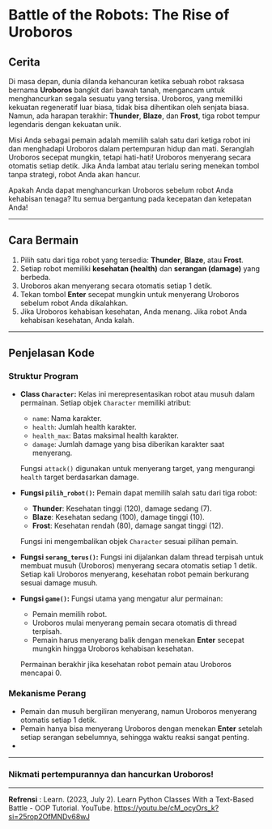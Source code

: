 # **Battle of the Robots: The Rise of Uroboros**

## **Cerita**
Di masa depan, dunia dilanda kehancuran ketika sebuah robot raksasa bernama **Uroboros** bangkit dari bawah tanah, mengancam untuk menghancurkan segala sesuatu yang tersisa. Uroboros, yang memiliki kekuatan regeneratif luar biasa, tidak bisa dihentikan oleh senjata biasa. Namun, ada harapan terakhir: **Thunder**, **Blaze**, dan **Frost**, tiga robot tempur legendaris dengan kekuatan unik. 

Misi Anda sebagai pemain adalah memilih salah satu dari ketiga robot ini dan menghadapi Uroboros dalam pertempuran hidup dan mati. Seranglah Uroboros secepat mungkin, tetapi hati-hati! Uroboros menyerang secara otomatis setiap detik. Jika Anda lambat atau terlalu sering menekan tombol tanpa strategi, robot Anda akan hancur.

Apakah Anda dapat menghancurkan Uroboros sebelum robot Anda kehabisan tenaga? Itu semua bergantung pada kecepatan dan ketepatan Anda!

---

## **Cara Bermain**
1. Pilih satu dari tiga robot yang tersedia: **Thunder**, **Blaze**, atau **Frost**.
2. Setiap robot memiliki **kesehatan (health)** dan **serangan (damage)** yang berbeda.
3. Uroboros akan menyerang secara otomatis setiap 1 detik.
4. Tekan tombol **Enter** secepat mungkin untuk menyerang Uroboros sebelum robot Anda dikalahkan.
5. Jika Uroboros kehabisan kesehatan, Anda menang. Jika robot Anda kehabisan kesehatan, Anda kalah.

---

## **Penjelasan Kode**

### Struktur Program

- **Class `Character`:**
   Kelas ini merepresentasikan robot atau musuh dalam permainan. Setiap objek `Character` memiliki atribut:
   - `name`: Nama karakter.
   - `health`: Jumlah health karakter.
   - `health_max`: Batas maksimal health karakter.
   - `damage`: Jumlah damage yang bisa diberikan karakter saat menyerang.
   
   Fungsi `attack()` digunakan untuk menyerang target, yang mengurangi `health` target berdasarkan damage.

- **Fungsi `pilih_robot()`:**
   Pemain dapat memilih salah satu dari tiga robot:
   - **Thunder**: Kesehatan tinggi (120), damage sedang (7).
   - **Blaze**: Kesehatan sedang (100), damage tinggi (10).
   - **Frost**: Kesehatan rendah (80), damage sangat tinggi (12).
   
   Fungsi ini mengembalikan objek `Character` sesuai pilihan pemain.

- **Fungsi `serang_terus()`:**
   Fungsi ini dijalankan dalam thread terpisah untuk membuat musuh (Uroboros) menyerang secara otomatis setiap 1 detik. Setiap kali Uroboros menyerang, kesehatan robot pemain berkurang sesuai damage musuh.

- **Fungsi `game()`:**
   Fungsi utama yang mengatur alur permainan:
   - Pemain memilih robot.
   - Uroboros mulai menyerang pemain secara otomatis di thread terpisah.
   - Pemain harus menyerang balik dengan menekan **Enter** secepat mungkin hingga Uroboros kehabisan kesehatan.
   
   Permainan berakhir jika kesehatan robot pemain atau Uroboros mencapai 0.

### Mekanisme Perang
- Pemain dan musuh bergiliran menyerang, namun Uroboros menyerang otomatis setiap 1 detik.
- Pemain hanya bisa menyerang Uroboros dengan menekan **Enter** setelah setiap serangan sebelumnya, sehingga waktu reaksi sangat penting.
- 
---
### **Nikmati pertempurannya dan hancurkan Uroboros!**
---
**Refrensi** : Learn. (2023, July 2). Learn Python Classes With a Text-Based Battle - OOP Tutorial. YouTube. https://youtu.be/cM_ocyOrs_k?si=25rop2OfMNDv68wJ



